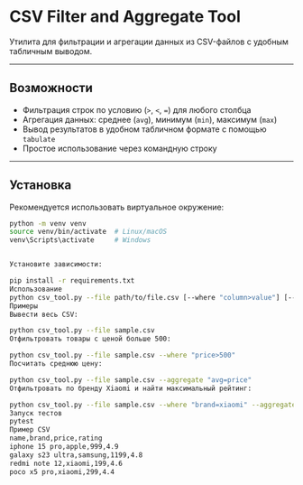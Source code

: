 # CSV Filter and Aggregate Tool

Утилита для фильтрации и агрегации данных из CSV-файлов с удобным табличным выводом.

---

## Возможности

- Фильтрация строк по условию (`>`, `<`, `=`) для любого столбца
- Агрегация данных: среднее (`avg`), минимум (`min`), максимум (`max`)
- Вывод результатов в удобном табличном формате с помощью `tabulate`
- Простое использование через командную строку

---

## Установка

Рекомендуется использовать виртуальное окружение:

```bash
python -m venv venv
source venv/bin/activate  # Linux/macOS
venv\Scripts\activate     # Windows


Установите зависимости:

pip install -r requirements.txt
Использование
python csv_tool.py --file path/to/file.csv [--where "column>value"] [--aggregate "operation=column"]
Примеры
Вывести весь CSV:

python csv_tool.py --file sample.csv
Отфильтровать товары с ценой больше 500:

python csv_tool.py --file sample.csv --where "price>500"
Посчитать среднюю цену:

python csv_tool.py --file sample.csv --aggregate "avg=price"
Отфильтровать по бренду Xiaomi и найти максимальный рейтинг:

python csv_tool.py --file sample.csv --where "brand=xiaomi" --aggregate "max=rating"
Запуск тестов
pytest
Пример CSV
name,brand,price,rating
iphone 15 pro,apple,999,4.9
galaxy s23 ultra,samsung,1199,4.8
redmi note 12,xiaomi,199,4.6
poco x5 pro,xiaomi,299,4.4
